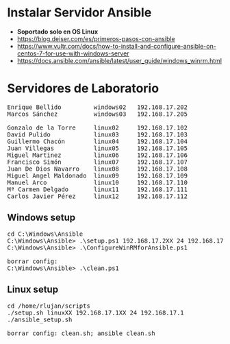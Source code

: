 # Instalar Servidor Ansible
* **Soportado solo en OS Linux**
* https://blog.deiser.com/es/primeros-pasos-con-ansible
* https://www.vultr.com/docs/how-to-install-and-configure-ansible-on-centos-7-for-use-with-windows-server
* https://docs.ansible.com/ansible/latest/user_guide/windows_winrm.html

# Servidores de Laboratorio
<pre>
Enrique Bellido         windows02   192.168.17.202
Marcos Sánchez          windows03   192.168.17.205

Gonzalo de la Torre     linux02     192.168.17.102
David Pulido            linux03     192.168.17.103
Guillermo Chacón        linux04     192.168.17.104
Juan Villegas           linux05     192.168.17.105
Miguel Martinez         linux06     192.168.17.106
Francisco Simón         linux07     192.168.17.107
Juan De Dios Navarro    linux08     192.168.17.108
Miguel Angel Maldonado  linux09     192.168.17.109
Manuel Arco             linux10     192.168.17.110
Mª Carmen Delgado       linux11     192.168.17.111
Carlos Javier Pérez     linux12     192.168.17.112
</pre>

## Windows setup
<pre>
cd C:\Windows\Ansible
C:\Windows\Ansible> .\setup.ps1 192.168.17.2XX 24 192.168.17.1
C:\Windows\Ansible> .\ConfigureWinRMforAnsible.ps1

borrar config:
C:\Windows\Ansible> .\clean.ps1
</pre>

## Linux setup
<pre>
cd /home/rlujan/scripts
./setup.sh linuxXX 192.168.17.1XX 24 192.168.17.1
./ansible_setup.sh

borrar config: clean.sh; ansible_clean.sh
</pre>
